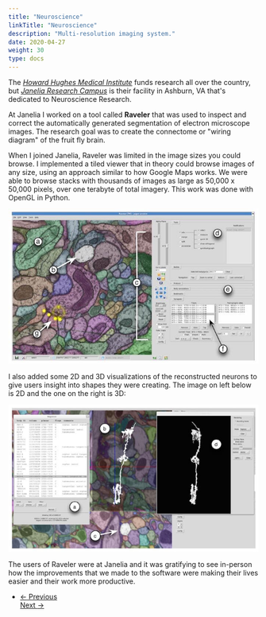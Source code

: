 ```yaml
---
title: "Neuroscience"
linkTitle: "Neuroscience"
description: "Multi-resolution imaging system."
date: 2020-04-27
weight: 30
type: docs
---
```


The [*Howard Hughes Medical Institute*](http://hhmi.org) funds research all over
the country, but [*Janelia Research Campus*](http://janelia.org) is their
facility in Ashburn, VA that's dedicated to  Neuroscience Research.

At Janelia I worked on a tool called **Raveler** that was used to inspect and
correct the automatically generated segmentation of electron microscope images.
The research goal was to create the connectome or "wiring diagram" of the fruit
fly brain.

When I joined Janelia, Raveler was limited in the image sizes you could browse.
I implemented a tiled viewer that in theory could browse images of any size,
using an approach similar to how Google Maps works. We were able to browse
stacks with thousands of images as large as 50,000 x 50,000 pixels, over one
terabyte of total imagery. This work was done with OpenGL in Python.

![Raveler 1](raveler-1.jpg)

I also added some 2D and 3D visualizations of the reconstructed neurons to give
users insight into shapes they were creating. The image on left below is 2D and
the one on the right is 3D:

![Raveler 2](raveler-2.jpg)

The users of Raveler were at Janelia and it was gratifying to see in-person how
the improvements that we made to the software were making their lives easier and
their work more productive.

<ul class="list-unstyled d-flex justify-content-between align-items-center mb-0 pt-5">
  <li>
    <a href="/about/cloud/" class="btn btn-primary "><span class="mr-1">←</span> Previous</a>
  </li>
    <a href="/about/simulations/" class="btn btn-primary ">Next <span class="ml-1">→</span></a>
  </li>
</ul>

